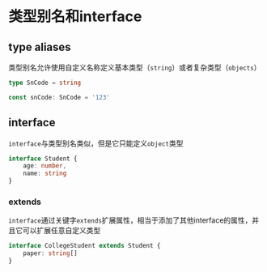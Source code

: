 # 类型别名和interface

## type aliases

类型别名允许使用自定义名称定义基本类型（`string`）或者复杂类型（`objects`）

```ts
type SnCode = string

const snCode: SnCode = '123'
```

## interface

`interface`与类型别名类似，但是它只能定义`object`类型

```ts
interface Student {
    age: number,
    name: string
}
```

### extends

`interface`通过关键字`extends`扩展属性，相当于添加了其他interface的属性，并且它可以扩展任意自定义类型

```ts
interface CollegeStudent extends Student {
    paper: string[]
}

```
